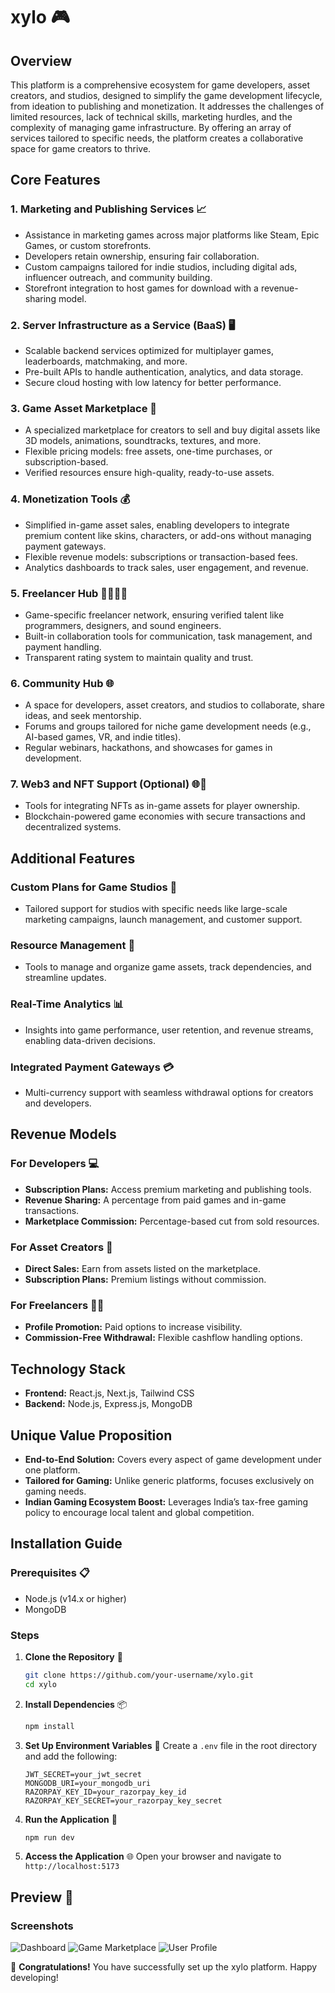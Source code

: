 # xylo 🎮

## Overview
This platform is a comprehensive ecosystem for game developers, asset creators, and studios, designed to simplify the game development lifecycle, from ideation to publishing and monetization. It addresses the challenges of limited resources, lack of technical skills, marketing hurdles, and the complexity of managing game infrastructure. By offering an array of services tailored to specific needs, the platform creates a collaborative space for game creators to thrive.

## Core Features

### 1. Marketing and Publishing Services 📈
- Assistance in marketing games across major platforms like Steam, Epic Games, or custom storefronts.
- Developers retain ownership, ensuring fair collaboration.
- Custom campaigns tailored for indie studios, including digital ads, influencer outreach, and community building.
- Storefront integration to host games for download with a revenue-sharing model.

### 2. Server Infrastructure as a Service (BaaS) 🖥️
- Scalable backend services optimized for multiplayer games, leaderboards, matchmaking, and more.
- Pre-built APIs to handle authentication, analytics, and data storage.
- Secure cloud hosting with low latency for better performance.

### 3. Game Asset Marketplace 🛒
- A specialized marketplace for creators to sell and buy digital assets like 3D models, animations, soundtracks, textures, and more.
- Flexible pricing models: free assets, one-time purchases, or subscription-based.
- Verified resources ensure high-quality, ready-to-use assets.

### 4. Monetization Tools 💰
- Simplified in-game asset sales, enabling developers to integrate premium content like skins, characters, or add-ons without managing payment gateways.
- Flexible revenue models: subscriptions or transaction-based fees.
- Analytics dashboards to track sales, user engagement, and revenue.

### 5. Freelancer Hub 👩‍💻👨‍💻
- Game-specific freelancer network, ensuring verified talent like programmers, designers, and sound engineers.
- Built-in collaboration tools for communication, task management, and payment handling.
- Transparent rating system to maintain quality and trust.

### 6. Community Hub 🌐
- A space for developers, asset creators, and studios to collaborate, share ideas, and seek mentorship.
- Forums and groups tailored for niche game development needs (e.g., AI-based games, VR, and indie titles).
- Regular webinars, hackathons, and showcases for games in development.

### 7. Web3 and NFT Support (Optional) 🌐🔗
- Tools for integrating NFTs as in-game assets for player ownership.
- Blockchain-powered game economies with secure transactions and decentralized systems.

## Additional Features

### Custom Plans for Game Studios 🏢
- Tailored support for studios with specific needs like large-scale marketing campaigns, launch management, and customer support.

### Resource Management 📂
- Tools to manage and organize game assets, track dependencies, and streamline updates.

### Real-Time Analytics 📊
- Insights into game performance, user retention, and revenue streams, enabling data-driven decisions.

### Integrated Payment Gateways 💳
- Multi-currency support with seamless withdrawal options for creators and developers.

## Revenue Models

### For Developers 💻
- **Subscription Plans:** Access premium marketing and publishing tools.
- **Revenue Sharing:** A percentage from paid games and in-game transactions.
- **Marketplace Commission:** Percentage-based cut from sold resources.

### For Asset Creators 🎨
- **Direct Sales:** Earn from assets listed on the marketplace.
- **Subscription Plans:** Premium listings without commission.

### For Freelancers 🧑‍💼
- **Profile Promotion:** Paid options to increase visibility.
- **Commission-Free Withdrawal:** Flexible cashflow handling options.

## Technology Stack

- **Frontend:** React.js, Next.js, Tailwind CSS
- **Backend:** Node.js, Express.js, MongoDB

## Unique Value Proposition
- **End-to-End Solution:** Covers every aspect of game development under one platform.
- **Tailored for Gaming:** Unlike generic platforms, focuses exclusively on gaming needs.
- **Indian Gaming Ecosystem Boost:** Leverages India’s tax-free gaming policy to encourage local talent and global competition.

## Installation Guide

### Prerequisites 📋
- Node.js (v14.x or higher)
- MongoDB

### Steps

1. **Clone the Repository** 📂
   ```bash
   git clone https://github.com/your-username/xylo.git
   cd xylo
   ```

2. **Install Dependencies** 📦
   ```bash
   npm install
   ```

3. **Set Up Environment Variables** 🔧
   Create a `.env` file in the root directory and add the following:
   ```env
   JWT_SECRET=your_jwt_secret
   MONGODB_URI=your_mongodb_uri
   RAZORPAY_KEY_ID=your_razorpay_key_id
   RAZORPAY_KEY_SECRET=your_razorpay_key_secret
   ```

4. **Run the Application** 🚀
   ```bash
   npm run dev
   ```

5. **Access the Application** 🌐
   Open your browser and navigate to `http://localhost:5173`

## Preview 📸

### Screenshots
![Dashboard](path/to/dashboard.png)
![Game Marketplace](path/to/marketplace.png)
![User Profile](path/to/profile.png)

🎉 **Congratulations!** You have successfully set up the xylo platform. Happy developing!
